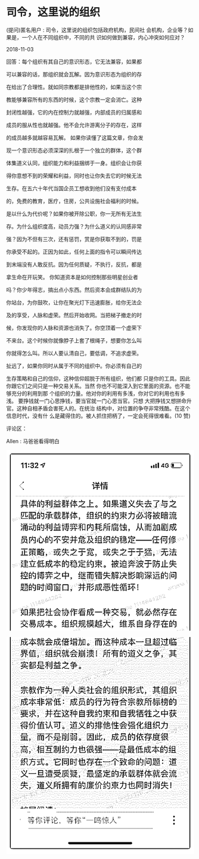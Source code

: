 # 司令，这里说的组织

(提问)匿名用户 : 司令，这里说的组织包括政府机构，民间社 会机构，企业等？如果是，一个人在不同组织中，不同的共 识如何做到兼容，内心冲突如何应对？

2018-11-03

回答：每个组织有其自己的意识形态，它无法兼容，如果都

可以兼容的话，那组织就会瓦解。因为意识形态为组织的存

在给出了合理性。就如同宗教都是排他性的，如果当这个宗

教能够兼容所有的东西的时候，这个宗教一定会消亡。这种

封闭性越强，它的内在控制力就越强，内部成员的归属感和

成员的服从性也就越强。他不会允许游离分子的存在，这样

的成员越多就越容易瓦解。 如果你读懂了这篇文章，你会发

现一个意识形态必须深深的扎根于一个独立的群体，这个群

体集道义认同，组织能力和利益捆绑于一身。组织会让你获

得你意想不到的荣耀和利益，同时也让你失去它的时候无法

生存。在五六十年代当国企员工想收到他们没有支付成本

的，免费的教育，医疗，住房，公共设施社会福利的时候。

是以什么为代价呢？如果你被开除公职，你一无所有无法生

存。为什么组织度高，动员力强？为什么道义的认同感非常

强？因为不但有三次，还有惩罚，赏是你获取不到的，罚是

你承受不起的。正因为如此，任何上面的指令可以瞬间传达

到末端没有人敢反抗。因为任何质疑，不执行，反抗，都是

拿生命在开玩笑。 你知道资本是如何控制那些明星创业者

吗？你少年得志，搞出点小东西。然后资本会成群结队的为

你站台，为你鼓吹，让你在聚光灯下迅速膨胀，给你无法企

及的享受，人脉和虚荣。然后开始收网。当把梯子撤走的时

候，你发现你的人脉和资源也消失了。你空顶着一个虚荣下

不来台。这个时候你就像脖子上套了根绳子，想要你怎么叫

你就得怎么叫。所以人要认清自己，要低调，不追求虚荣。

扯远了，如果你同时从属于不同的组织中。你必须有自己的

生存策略和自己的信仰，这种信仰超脱于所有组织，他们都 只是你的工具。因此你跟它们之间只是一种交易关系。当然 你也不可能深入到它里面的资源。也不能够充分的利用到那 个组织的力量。他对你的利用有多浅，你对它的利用也有多 浅。 要挣钱就一门心思挣钱，要当官就一门心思当官。只想 大把挣钱又想拼命升官。这种自相矛盾会害死人的。在统治 结构中，对位置的争夺非常残酷。在这个信息时代，没有什 么是藏得住的。被人抓住把柄了，一定会死得很难看。(10 赞)

评论区：

Allen : 马爸爸看得明白

![image](img/Image_388.png)

![image](img/Image_389.png)
